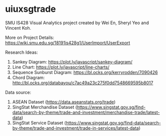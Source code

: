 # uiuxsgtrade

SMU IS428 Visual Analytics project created by Wei En, Sheryl Yeo and Vincent Koh.

More on Project Details:
https://wiki.smu.edu.sg/18191is428g1/UserImport/UserExport

Research Ideas:
1. Sankey Diagram: https://plot.ly/javascript/sankey-diagram/
2. Line Chart: https://plot.ly/javascript/line-charts/
3. Sequence Sunburst Diagram: https://bl.ocks.org/kerryrodden/7090426
4. Chord Diagram: http://bl.ocks.org/databayou/c7ac49a23c275f0dd7548669595b8017

Data source:
1. ASEAN Dataset (https://data.aseanstats.org/trade)
2. SingStat Merchandise Dataset (https://www.singstat.gov.sg/find-data/search-by-theme/trade-and-investment/merchandise-trade/latest-data)
3. SingStat Service Dataset (https://www.singstat.gov.sg/find-data/search-by-theme/trade-and-investment/trade-in-services/latest-data)
